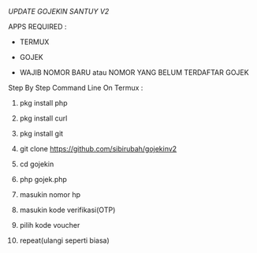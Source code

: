 *UPDATE GOJEKIN SANTUY V2*

APPS REQUIRED :

- TERMUX

- GOJEK

- WAJIB NOMOR BARU atau NOMOR YANG BELUM TERDAFTAR GOJEK


Step By Step Command Line On Termux :

1. pkg install php

2. pkg install curl

3. pkg install git

4. git clone https://github.com/sibirubah/gojekinv2

5. cd gojekin

6. php gojek.php

7. masukin nomor hp

8. masukin kode verifikasi(OTP)

9. pilih kode voucher

10. repeat(ulangi seperti biasa)

